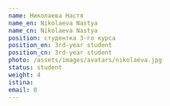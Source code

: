 ```yaml
---
name: Николаева Настя
name_en: Nikolaeva Nastya
name_cn: Nikolaeva Nastya
position: студентка 3-го курса
position_en: 3rd-year student
position_cn: 3rd-year student
photo: /assets/images/avatars/nikolaeva.jpg
status: student
weight: 4
istina: 
email: 0
---
```



